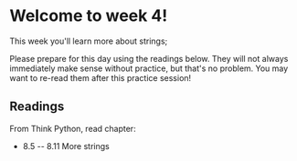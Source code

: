# Welcome to week 4!

This week you'll learn more about strings;

Please prepare for this day using the readings below. They will not always
immediately make sense without practice, but that's no problem. You may want
to re-read them after this practice session!

## Readings

From Think Python, read chapter:

* 8.5 -- 8.11 More strings

